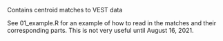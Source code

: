 Contains centroid matches to VEST data

See 01_example.R for an example of how to read in the matches and their corresponding parts.
This is not very useful until August 16, 2021.